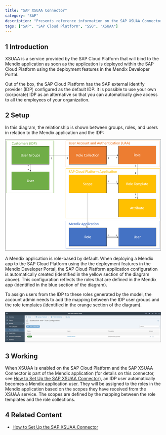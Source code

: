 ```yaml
---
title: "SAP XSUAA Connector"
category: "SAP"
description: "Presents reference information on the SAP XSUAA Connector."
tags: ["SAP", "SAP Cloud Platform", "SSO", "XSUAA"]
---
```


## 1 Introduction

XSUAA is a service provided by the SAP Cloud Platform that will bind to the Mendix application as soon as the application is deployed within the SAP Cloud Platform using the deployment features in the Mendix Developer Portal.

Out of the box, the SAP Cloud Platform has the SAP external identify provider (IDP) configured as the default IDP. It is possible to use your own (corporate) IDP as an alternative so that you can automatically give access to all the employees of your organization.

## 2 Setup

In this diagram, the relationship is shown between groups, roles, and users in relation to the Mendix application and the IDP:

![](attachments/sap-xsuaa-connector/xsuaa-diagram.png)

A Mendix application is role-based by default. When deploying a Mendix app to the SAP Cloud Platform using the the deployment features in the Mendix Developer Portal, the SAP Cloud Platform application configuration is automatically created (identified in the yellow section of the diagram above). This configuration reflects the roles that are defined in the Mendix app (identified in the blue section of the diagram).

To assign users from the IDP to these roles generated by the model, the account admin needs to add the mapping between the IDP user groups and the role templates (identified in the orange section of the diagram).

![](attachments/sap-xsuaa-connector/trusted-idp.png)

## 3 Working

When XSUAA is enabled on the SAP Cloud Platform and the SAP XSUAA Connector is part of the Mendix application (for details on this connector, see [How to Set Up the SAP XSUAA Connector](/howto/sap/use-sap-xsuaa-connector)), an IDP user automatically becomes a Mendix application user. They will be assigned to the roles in the Mendix application based on the scopes they have received from the XSUAA service. The scopes are defined by the mapping between the role templates and the role collections.

## 4 Related Content

* [How to Set Up the SAP XSUAA Connector](/howto/sap/use-sap-xsuaa-connector)
